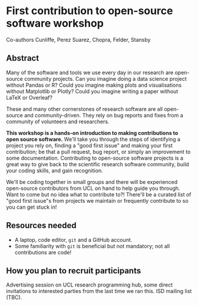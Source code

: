 # First contribution to open-source software workshop

Co-authors
Cunliffe, Perez Suarez, Chopra, Felder, Stansby

## Abstract

Many of the software and tools we use every day in our research are open-source community projects. Can you imagine doing a data science project without Pandas or R? Could you imagine making plots and visualisations without Matplotlib or Plotly? Could you imagine writing a paper without LaTeX or Overleaf?

These and many other cornerstones of research software are all open-source and community-driven. They rely on bug reports and fixes from a community of volunteers and researchers.

**This workshop is a hands-on introduction to making contributions to open source software.** We'll take you through the steps of identifying a project you rely on, finding a "good first issue" and making your first contribution; be that a pull request, bug report, or simply an improvement to some documentation. Contributing to open-source software projects is a great way to give back to the scientific research software community, build your coding skills, and gain recognition. 

We'll be coding together in small groups and there will be experienced open-source contributors from UCL on hand to help guide you through. Want to come but no idea what to contribute to?! There'll be a curated list of "good first issue"s from projects we maintain or frequently contribute to so you can get stuck in!

## Resources needed

- A laptop, code editor, `git` and a GitHub account.
- Some familiarity with `git` is beneficial but not mandatory; not all contributions are code!

## How you plan to recruit participants

Advertising session on UCL research programming hub, some direct invitations to interested parties from the last time we ran this. ISD mailing list (TBC).